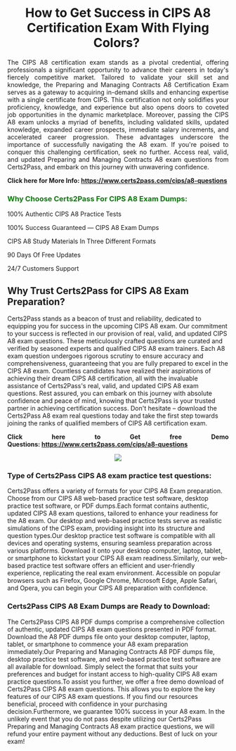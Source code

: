 <h1 style="text-align: center;"><strong>How to Get Success in CIPS A8 Certification Exam With Flying Colors? </strong></h1>

<p style="text-align: justify;">The CIPS A8 certification exam stands as a pivotal credential, offering professionals a significant opportunity to advance their careers in today's fiercely competitive market. Tailored to validate your skill set and knowledge, the Preparing and Managing Contracts A8 Certification Exam serves as a gateway to acquiring in-demand skills and enhancing expertise with a single certificate from CIPS. This certification not only solidifies your proficiency, knowledge, and experience but also opens doors to coveted job opportunities in the dynamic marketplace. Moreover, passing the CIPS A8 exam unlocks a myriad of benefits, including validated skills, updated knowledge, expanded career prospects, immediate salary increments, and accelerated career progression. These advantages underscore the importance of successfully navigating the A8 exam. If you're poised to conquer this challenging certification, seek no further. Access real, valid, and updated Preparing and Managing Contracts A8 exam questions from Certs2Pass, and embark on this journey with unwavering confidence.</p>

<p style="text-align: justify;"><strong>Click here for More Info: <a href="https://www.certs2pass.com/cips/a8-questions">https://www.certs2pass.com/cips/a8-questions</a></strong></p>

<h3><strong><span style="display:block; color:Green;">Why Choose Certs2Pass For CIPS A8 Exam Dumps: </span></strong></h3>

<p style="text-align: justify;">100% Authentic CIPS A8 Practice Tests</p>

<p style="text-align: justify;">100% Success Guaranteed — CIPS A8 Exam Dumps</p>

<p style="text-align: justify;">CIPS A8 Study Materials In Three Different Formats</p>

<p style="text-align: justify;">90 Days Of Free Updates</p>

<p style="text-align: justify;">24/7 Customers Support</p>

<h2><strong>Why Trust Certs2Pass for CIPS A8 Exam Preparation?</strong></h2>

<p>Certs2Pass stands as a beacon of trust and reliability, dedicated to equipping you for success in the upcoming CIPS A8 exam. Our commitment to your success is reflected in our provision of real, valid, and updated CIPS A8 exam questions. These meticulously crafted questions are curated and verified by seasoned experts and qualified CIPS A8 exam trainers. Each A8 exam question undergoes rigorous scrutiny to ensure accuracy and comprehensiveness, guaranteeing that you are fully prepared to excel in the CIPS A8 exam. Countless candidates have realized their aspirations of achieving their dream CIPS A8 certification, all with the invaluable assistance of Certs2Pass's real, valid, and updated CIPS A8 exam questions. Rest assured, you can embark on this journey with absolute confidence and peace of mind, knowing that Certs2Pass is your trusted partner in achieving certification success. Don't hesitate – download the Certs2Pass A8 exam real questions today and take the first step towards joining the ranks of qualified members of CIPS A8 certification exam.</p>

<p style="text-align: justify;"><strong>Click here to Get free Demo Questions: <a href="https://www.certs2pass.com/cips/a8-questions">https://www.certs2pass.com/cips/a8-questions</a></strong></p>

<p style="text-align: center;"><img src="https://i.imgur.com/8DtcaoZ.jpg" /></p>

<h3 style="text-align: justify;"><strong>Type of Certs2Pass CIPS A8 exam practice test questions:</strong></h3>

<p>Certs2Pass offers a variety of formats for your CIPS A8 Exam preparation. Choose from our CIPS A8 web-based practice test software, desktop practice test software, or PDF dumps.Each format contains authentic, updated CIPS A8 exam questions, tailored to enhance your readiness for the A8 exam. Our desktop and web-based practice tests serve as realistic simulations of the CIPS exam, providing insight into its structure and question types.Our desktop practice test software is compatible with all devices and operating systems, ensuring seamless preparation across various platforms. Download it onto your desktop computer, laptop, tablet, or smartphone to kickstart your CIPS A8 exam readiness.Similarly, our web-based practice test software offers an efficient and user-friendly experience, replicating the real exam environment. Accessible on popular browsers such as Firefox, Google Chrome, Microsoft Edge, Apple Safari, and Opera, you can begin your CIPS A8 preparation with confidence.</p>

<h3 style="text-align: justify;"><strong>Certs2Pass CIPS A8 Exam Dumps are Ready to Download:</strong></h3>

<p>The Certs2Pass CIPS A8 PDF dumps comprise a comprehensive collection of authentic, updated CIPS A8 exam questions presented in PDF format. Download the A8 PDF dumps file onto your desktop computer, laptop, tablet, or smartphone to commence your A8 exam preparation immediately.Our Preparing and Managing Contracts A8 PDF dumps file, desktop practice test software, and web-based practice test software are all available for download. Simply select the format that suits your preferences and budget for instant access to high-quality CIPS A8 exam practice questions.To assist you further, we offer a free demo download of Certs2Pass CIPS A8 exam questions. This allows you to explore the key features of our CIPS A8 exam questions. If you find our resources beneficial, proceed with confidence in your purchasing decision.Furthermore, we guarantee 100% success in your A8 exam. In the unlikely event that you do not pass despite utilizing our Certs2Pass Preparing and Managing Contracts A8 exam practice questions, we will refund your entire payment without any deductions. Best of luck on your exam!</p>
